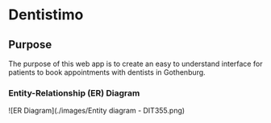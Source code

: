 # Dentistimo

<!--

TODO

1. Purpose of system
2. Description of system
3. Picture and description of ER-diagram/database

  Will add more things as project goes on!
-->

## Purpose
The purpose of this web app is to create an easy to understand interface for patients to book appointments with dentists in Gothenburg.

### Entity-Relationship (ER) Diagram

![ER Diagram](./images/Entity diagram - DIT355.png)
